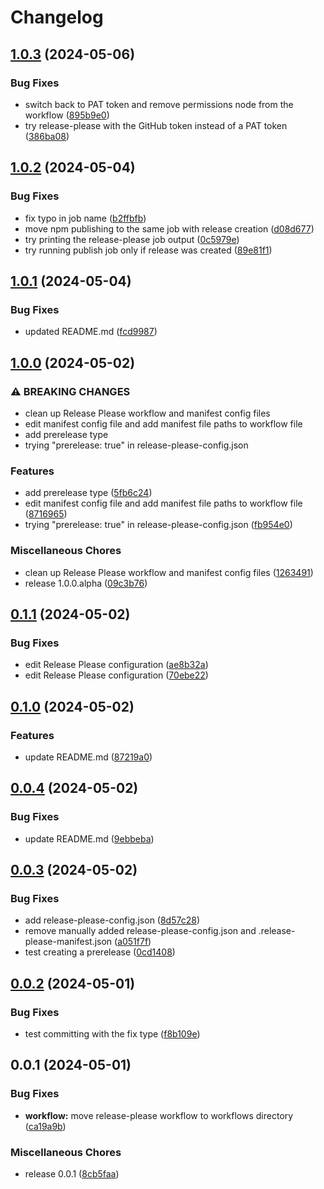 # Changelog

## [1.0.3](https://github.com/jariikonen/npm-version-test/compare/v1.0.2...v1.0.3) (2024-05-06)


### Bug Fixes

* switch back to PAT token and remove permissions node from the workflow ([895b9e0](https://github.com/jariikonen/npm-version-test/commit/895b9e08325f002aa6e15d4d450dfa3c06614839))
* try release-please with the GitHub token instead of a PAT token ([386ba08](https://github.com/jariikonen/npm-version-test/commit/386ba08a9e3c3b20151118e12d9599357646edc0))

## [1.0.2](https://github.com/jariikonen/npm-version-test/compare/v1.0.1...v1.0.2) (2024-05-04)


### Bug Fixes

* fix typo in job name ([b2ffbfb](https://github.com/jariikonen/npm-version-test/commit/b2ffbfb1c544817c4e0eea8b84101bc204aed55c))
* move npm publishing to the same job with release creation ([d08d677](https://github.com/jariikonen/npm-version-test/commit/d08d6771eb8fdc9fd620578c8db253eba0131286))
* try printing the release-please job output ([0c5979e](https://github.com/jariikonen/npm-version-test/commit/0c5979ea2d4c80bb4ad3b27c6795f75561b8a257))
* try running publish job only if release was created ([89e81f1](https://github.com/jariikonen/npm-version-test/commit/89e81f19bc26b45c08c4868928917062f6680295))

## [1.0.1](https://github.com/jariikonen/npm-version-test/compare/v1.0.0...v1.0.1) (2024-05-04)


### Bug Fixes

* updated README.md ([fcd9987](https://github.com/jariikonen/npm-version-test/commit/fcd9987bc352d6c33c46f1e7f0b9ed826ffb840d))

## [1.0.0](https://github.com/jariikonen/npm-version-test/compare/v0.1.1...v1.0.0) (2024-05-02)


### ⚠ BREAKING CHANGES

* clean up Release Please workflow and manifest config files
* edit manifest config file and add manifest file paths to workflow file
* add prerelease type
* trying "prerelease: true" in release-please-config.json

### Features

* add prerelease type ([5fb6c24](https://github.com/jariikonen/npm-version-test/commit/5fb6c24ff553f7d6c2e6468e1c60cc527e460b2b))
* edit manifest config file and add manifest file paths to workflow file ([8716965](https://github.com/jariikonen/npm-version-test/commit/871696533b4f9a18253636f7d0046865cb7e6cd2))
* trying "prerelease: true" in release-please-config.json ([fb954e0](https://github.com/jariikonen/npm-version-test/commit/fb954e0f3e7d7bcf182029b43e62bdd379477ba3))


### Miscellaneous Chores

* clean up Release Please workflow and manifest config files ([1263491](https://github.com/jariikonen/npm-version-test/commit/126349105a908e692e6caf06b4edb3d81b5fbb8d))
* release 1.0.0.alpha ([09c3b76](https://github.com/jariikonen/npm-version-test/commit/09c3b76a534e1f82d1812789d1a214d84edcac93))

## [0.1.1](https://github.com/jariikonen/npm-version-test/compare/v0.1.0...v0.1.1) (2024-05-02)


### Bug Fixes

* edit Release Please configuration ([ae8b32a](https://github.com/jariikonen/npm-version-test/commit/ae8b32adf2340da398186123a2937b0946c22058))
* edit Release Please configuration ([70ebe22](https://github.com/jariikonen/npm-version-test/commit/70ebe22ed37716b3367885b4aa39cfcb33b63229))

## [0.1.0](https://github.com/jariikonen/npm-version-test/compare/v0.0.4...v0.1.0) (2024-05-02)


### Features

* update README.md ([87219a0](https://github.com/jariikonen/npm-version-test/commit/87219a0c8691b3a3626f615ca6def77311575f5b))

## [0.0.4](https://github.com/jariikonen/npm-version-test/compare/v0.0.3...v0.0.4) (2024-05-02)


### Bug Fixes

* update README.md ([9ebbeba](https://github.com/jariikonen/npm-version-test/commit/9ebbeba1b7d6639598b8999a252406ca2a724b6a))

## [0.0.3](https://github.com/jariikonen/npm-version-test/compare/v0.0.2...v0.0.3) (2024-05-02)


### Bug Fixes

* add release-please-config.json ([8d57c28](https://github.com/jariikonen/npm-version-test/commit/8d57c288edcf3c4bcf2cbe62eb32fdc6798ee419))
* remove manually added release-please-config.json and .release-please-manifest.json ([a051f7f](https://github.com/jariikonen/npm-version-test/commit/a051f7fde0fbfb534ec96b6fcc13e46aa555dd78))
* test creating a prerelease ([0cd1408](https://github.com/jariikonen/npm-version-test/commit/0cd14083ddae245df27d15dbec557a1738530ef4))

## [0.0.2](https://github.com/jariikonen/npm-version-test/compare/v0.0.1...v0.0.2) (2024-05-01)


### Bug Fixes

* test committing with the fix type ([f8b109e](https://github.com/jariikonen/npm-version-test/commit/f8b109e07b34c9cd03da2a8fab6a28a975862d28))

## 0.0.1 (2024-05-01)


### Bug Fixes

* **workflow:** move release-please workflow to workflows directory ([ca19a9b](https://github.com/jariikonen/npm-version-test/commit/ca19a9b940be82e07100ff594aa4ffd2f602944a))


### Miscellaneous Chores

* release 0.0.1 ([8cb5faa](https://github.com/jariikonen/npm-version-test/commit/8cb5faa1270a47ddce1f2cdf939cb7ccf5ef36ef))

